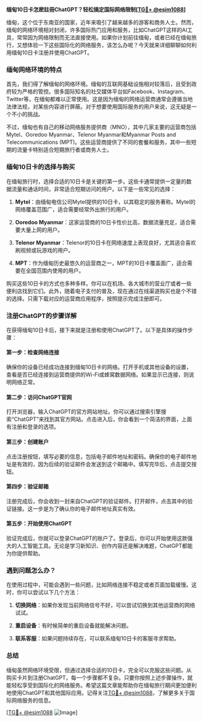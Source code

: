 **缅甸10日卡怎麽註冊ChatGPT？轻松搞定国际网络限制[[TG💪+ @esim1088](https://t.me/s/esim1088)]**

缅甸，这个位于东南亚的国家，近年来吸引了越来越多的游客和商务人士。然而，缅甸的网络环境相对封闭，许多国际热门应用和服务，比如ChatGPT这样的AI工具，常常因为网络限制而无法直接使用。如果你计划前往缅甸，或者已经在缅甸旅行，又想体验一下这些国际化的网络服务，该怎么办呢？今天就来详细聊聊如何利用缅甸10日卡注册并使用ChatGPT。

### 缅甸网络环境的特点

首先，我们得了解缅甸的网络环境。缅甸的互联网基础设施相对较落后，且受到政府较为严格的管控。很多国际知名的社交媒体平台如Facebook、Instagram、Twitter等，在缅甸都难以正常使用。这是因为缅甸的网络运营商通常会遵循当地法律法规，对某些内容进行屏蔽。对于想要使用国际服务的用户来说，这无疑是一个不小的挑战。

不过，缅甸也有自己的移动网络服务提供商（MNO），其中几家主要的运营商包括Mytel、Ooredoo Myanmar、Telenor Myanmar和Myanmar Posts and Telecommunications (MPT)。这些运营商提供了不同的套餐和服务，其中一些短期的流量卡特别适合短期旅行者或商务人士。

### 缅甸10日卡的选择与购买

在缅甸旅行时，选择合适的10日卡是关键的第一步。这些卡通常提供一定量的数据流量和通话时间，非常适合短期访问的用户。以下是一些常见的选择：

1. **Mytel**：由缅甸电信公司Mytel提供的10日卡，以其稳定的服务著称。Mytel的网络覆盖范围广，适合需要经常外出旅行的用户。
   
2. **Ooredoo Myanmar**：这家运营商的10日卡性价比高，数据流量充足，适合需要大量上网的用户。

3. **Telenor Myanmar**：Telenor的10日卡在网络速度上表现良好，尤其适合喜欢刷视频或玩游戏的用户。

4. **MPT**：作为缅甸历史最悠久的运营商之一，MPT的10日卡覆盖面广，适合需要在全国范围内使用的用户。

购买这些10日卡的方式也多种多样。你可以在机场、各大城市的营业厅或者一些便利店找到它们。此外，随着电子支付的普及，现在通过在线渠道购买也是个不错的选择。只需下载对应的运营商应用程序，按照提示完成注册即可。

### 注册ChatGPT的步骤详解

在获得缅甸10日卡后，接下来就是注册和使用ChatGPT了。以下是具体的操作步骤：

#### 第一步：检查网络连接
确保你的设备已经成功连接到缅甸10日卡的网络。打开手机或其他设备的设置，查看是否已经连接到运营商提供的Wi-Fi或蜂窝数据网络。如果显示已连接，则说明网络正常。

#### 第二步：访问ChatGPT官网
打开浏览器，输入ChatGPT的官方网站地址。你可以通过搜索引擎搜索“ChatGPT”来找到其官方网站。点击进入后，你会看到一个简洁的界面，上面有注册和登录的选项。

#### 第三步：创建账户
点击注册按钮，填写必要的信息，包括电子邮件地址和密码。确保你的电子邮件地址是有效的，因为后续的验证邮件会发送到这个邮箱中。填写完毕后，点击提交按钮。

#### 第四步：验证邮箱
注册完成后，你会收到一封来自ChatGPT的验证邮件。打开邮件，点击其中的验证链接。这一步是为了确认你的电子邮件地址真实有效。

#### 第五步：开始使用ChatGPT
验证完成后，你就可以登录ChatGPT的账户了。登录后，你可以开始使用这款强大的人工智能工具。无论是学习新知识、创作内容还是解决难题，ChatGPT都能为你提供帮助。

### 遇到问题怎么办？

在使用过程中，可能会遇到一些问题，比如网络连接不稳定或者页面加载缓慢。这时，你可以尝试以下几个方法：

1. **切换网络**：如果你发现当前网络信号不好，可以尝试切换到其他运营商的网络试试。
   
2. **重启设备**：有时候简单的重启设备就能解决问题。

3. **联系客服**：如果问题持续存在，可以联系缅甸10日卡的客服寻求帮助。

### 总结

缅甸虽然网络环境受限，但通过选择合适的10日卡，完全可以克服这些问题。从购买卡片到注册ChatGPT，每一个步骤都不复杂。只要你按照上述步骤操作，就能轻松享受到国际化的网络服务。希望这篇文章能帮助你在缅甸旅行期间更加便利地使用ChatGPT和其他国际应用。记得关注[TG💪+ @esim1088](https://t.me/s/esim1088)，了解更多关于国际网络服务的信息。

[[TG💪+ @esim1088](https://t.me/s/esim1088) ![Image](https://i.postimg.cc/4NQfJmqS/Snipaste-2025-05-13-00-14-12.png)]